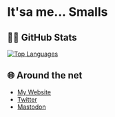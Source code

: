 # It'sa me... Smalls

## 👨‍💻 GitHub Stats

[![Top Languages](https://github-readme-stats.vercel.app/api/top-langs/?username=Smalls1652&hide=AutoIt)](https://github.com/anuraghazra/github-readme-stats)

## 🌐 Around the net

- [My Website](https://smalls.online)
- [Twitter](https://twitter.com/thetimmysmalls)
- [Mastodon](https://mastodon.social/@smallsonline)
